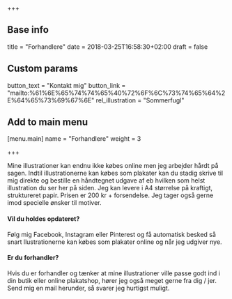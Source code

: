 +++

## Base info
title = "Forhandlere"
date = 2018-03-25T16:58:30+02:00
draft = false

## Custom params
button_text = "Kontakt mig"
button_link = "mailto:%61%6E%65%74%74%65%40%72%6F%6C%73%74%65%64%2E%64%65%73%69%67%6E"
rel_illustration = "Sommerfugl"

## Add to main menu
[menu.main]
name = "Forhandlere"
weight = 3

+++

Mine illustrationer kan endnu ikke købes online men jeg arbejder hårdt på sagen. Indtil illustrationerne kan købes som plakater kan du stadig skrive til mig direkte og bestille en håndtegnet udgave af eb hvilken som helst illustration du ser her på siden. Jeg kan levere i A4 størrelse på kraftigt, struktureret papir. Prisen er 200 kr + forsendelse. Jeg tager også gerne imod specielle ønsker til motiver.

#### Vil du holdes opdateret?
Følg mig Facebook, Instagram eller Pinterest og få automatisk besked så snart llustrationerne kan købes som plakater online og når jeg udgiver nye.

#### Er du forhandler?
Hvis du er forhandler og tænker at mine illustrationer ville passe godt ind i din butik eller online plakatshop, hører jeg også meget gerne fra dig / jer.  Send mig en mail herunder, så svarer jeg hurtigst muligt.

